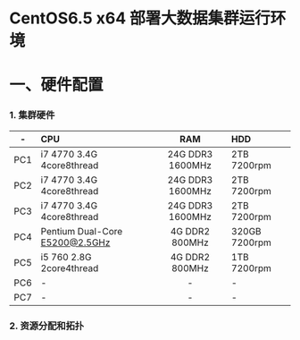 CentOS6.5 x64 部署大数据集群运行环境
===

# 一、硬件配置

### 1. 集群硬件
|-|CPU|RAM|HDD|
|:---:|:---|:---:|:---|
|PC1|i7 4770 3.4G 4core8thread |24G DDR3 1600MHz|2TB 7200rpm|
|PC2|i7 4770 3.4G 4core8thread |24G DDR3 1600MHz|2TB 7200rpm|
|PC3|i7 4770 3.4G 4core8thread |24G DDR3 1600MHz|2TB 7200rpm|
|PC4|Pentium Dual-Core E5200@2.5GHz|4G DDR2 800MHz|320GB 7200rpm|
|PC5|i5 760 2.8G 2core4thread|4G DDR2 800MHz|1TB 7200rpm|
|PC6|-|-|-|
|PC7|-|-|-|

### 2. 资源分配和拓扑